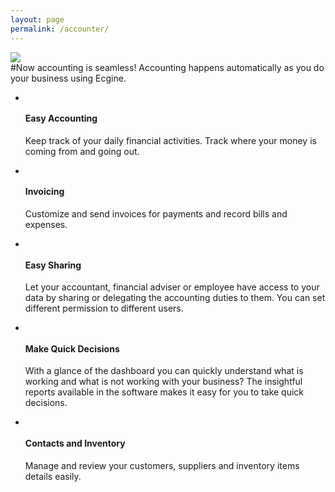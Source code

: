 ```yaml
---
layout: page
permalink: /accounter/
---
```

<div>
	<img src="{{site.baseurl}}/images/planet.png" class="header-image"/>
</div>
#Now accounting is seamless!
Accounting happens automatically as you do your business using Ecgine.
 <div class="features">
	  <ul class="feature">
	  	<li>
	  		<img class="svg-icon dribbble"/>
	  		<h4>Easy Accounting</h4>
	  		<p>Keep track of your daily financial activities. Track where your money is coming from and going out.</p>
	  	</li>
	  </ul>
	  <ul class="feature">
	  	<li>
	  		<img class="svg-icon dribbble"/>
	  		<h4>Invoicing</h4>
	  		<p>Customize and send invoices for payments and record bills and expenses.</p>
	  	</li>
	  </ul>
	  <ul class="feature">
	  	<li>
	  		<img class="svg-icon dribbble">
	  		<h4>Easy Sharing</h4>
	  		<p>Let your accountant, financial adviser or employee have access to your data by sharing or delegating the accounting duties to them. You can set different permission to different users.</p>
	  	</li>
	  </ul>
	  <ul class="feature">
	  	<li>
	  		<img class="svg-icon dribbble">
	  		<h4>Make Quick Decisions</h4>
	  		<p>With a glance of the dashboard you can quickly understand what is working and what is not working with your business? The insightful reports available in the software makes it easy for you to take quick decisions.</p>
	  	</li>
	  </ul>
	  <ul class="feature">
	  	<li>
	  		<img class="svg-icon dribbble">
	  		<h4>Contacts and Inventory</h4>
	  		<p>Manage and review your customers, suppliers and inventory items details easily.</p>
	  	</li>
	  </ul>
  </div>